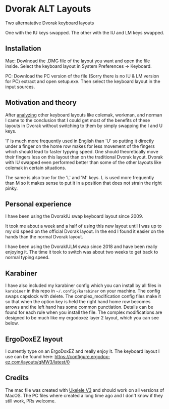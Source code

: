 # Dvorak ALT Layouts
Two alternatative Dvorak keyboard layouts

One with the IU keys swapped.
The other with the IU and LM keys swapped.

## Installation
Mac:
Dowlnoad the .DMG file of the layout you want and open the file inside. Select the keyboard layout in System Preferences -> Keyboard.

PC:
Download the PC version of the file (Sorry there is no IU & LM version for PC) extract and open setup.exe. Then select the keyboard layout in the input sources.

## Motivation and theory
After [analyzing](http://patorjk.com/keyboard-layout-analyzer/) other keyboard layouts like colemak, workman, and norman I came to the conclusion that I could get most of the benefits of these layouts in Dvorak without switching to them by simply swapping the I and U keys.

'I' is much more frequently used in English than 'U' so putting it directly under a finger on the home row makes for less movement of the fingers which should lead to faster typying speed. One should theoretically move their fingers less on this layout than on the traditional Dvorak layout. Dvorak with IU swapped even performed better than some of the other layouts like colemak in certain situations.

The same is also true for the 'L' and 'M' keys. L is used more frequently than M so it makes sense to put it in a position that does not strain the right pinky.

## Personal experience
I have been using the DvorakIU swap keyboard layout since 2009.

It took me about a week and a half of using this new layout until I was up to my old speed on the official Dvorak layout. In the end I found it easier on the hands than the normal Dvorak layout.

I have been using the DvorakIULM swap since 2018 and have been really enjoying it. The time it took to switch was about two weeks to get back to normal typing speed.

## Karabiner
I have also included my karabiner config which you can install by all files in `karabiner` in this repo in `~/.config/karabiner` on your machine.
The config swaps capslock with delete. The complex_modification config files make it so that when the option key is held the right hand home row becomes arrows and the left hand has some common punctiation. Details can be found for each rule when you install the file. The complex modifications are designed to be much like my ergodoxez layer 2 layout, which you can see below.

## ErgoDoxEZ layout
I currently type on an ErgoDoxEZ and really enjoy it. The keyboard layout I use can be found here: https://configure.ergodox-ez.com/layouts/qMW3/latest/0

## Credits
The mac file was created with [Ukelele V3](https://scripts.sil.org/ukelele) and should work on all versions of MacOS. The PC files where created a long time ago and I don't know if they still work, PRs welcome.
